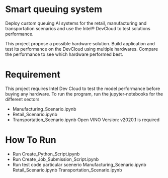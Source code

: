 # Smart queuing system
Deploy custom queuing AI systems for the retail, manufacturing and transportation scenarios and use the Intel® DevCloud to test solutions performance.

This project propose a possible hardware solution. Build application and test its performance on the DevCloud using multiple hardwares. Compare the performance to see which hardware performed best.

# Requirement
This project requires Intel Dev Cloud to test the model performance before buying any hardware. To run the program, run the jupyter-notebooks for the different sectors

- Manufacturing_Scenario.ipynb
- Retail_Scenario.ipynb
- Transportation_Scenario.ipynb
Open VINO Version: v2020.1 is required

# How To Run

- Run Create_Python_Script.ipynb
- Run Create_Job_Submission_Script.ipynb
- Run test code particular scenerio
    Manufacturing_Scenario.ipynb
    Retail_Scenario.ipynb
    Transportation_Scenario.ipynb
